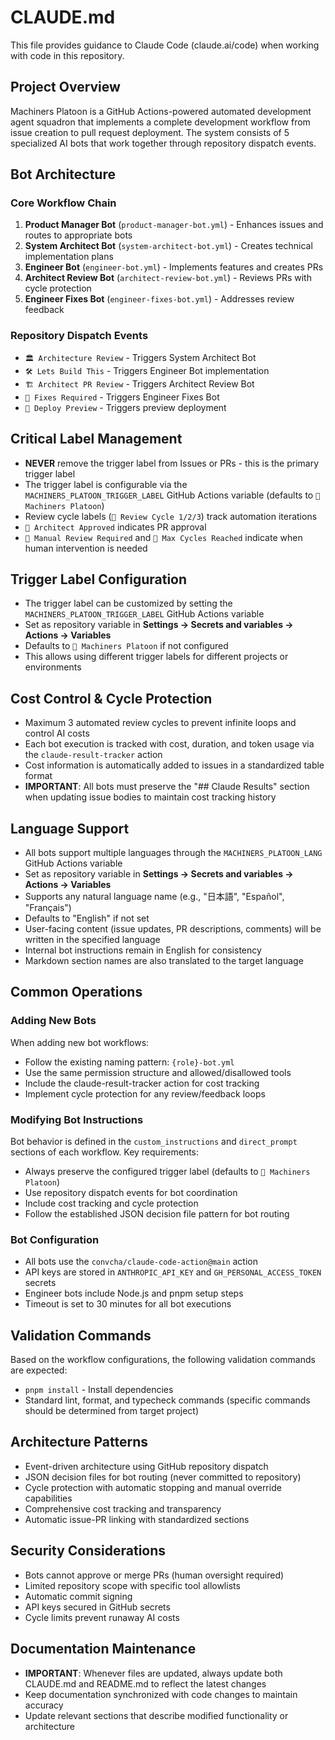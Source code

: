 # CLAUDE.md

This file provides guidance to Claude Code (claude.ai/code) when working with code in this repository.

## Project Overview

Machiners Platoon is a GitHub Actions-powered automated development agent squadron that implements a complete development workflow from issue creation to pull request deployment. The system consists of 5 specialized AI bots that work together through repository dispatch events.

## Bot Architecture

### Core Workflow Chain
1. **Product Manager Bot** (`product-manager-bot.yml`) - Enhances issues and routes to appropriate bots
2. **System Architect Bot** (`system-architect-bot.yml`) - Creates technical implementation plans
3. **Engineer Bot** (`engineer-bot.yml`) - Implements features and creates PRs
4. **Architect Review Bot** (`architect-review-bot.yml`) - Reviews PRs with cycle protection
5. **Engineer Fixes Bot** (`engineer-fixes-bot.yml`) - Addresses review feedback

### Repository Dispatch Events
- `🏛️ Architecture Review` - Triggers System Architect Bot
- `🛠️ Lets Build This` - Triggers Engineer Bot implementation
- `🏗️ Architect PR Review` - Triggers Architect Review Bot
- `🔧 Fixes Required` - Triggers Engineer Fixes Bot
- `🚀 Deploy Preview` - Triggers preview deployment

## Critical Label Management
- **NEVER** remove the trigger label from Issues or PRs - this is the primary trigger label
- The trigger label is configurable via the `MACHINERS_PLATOON_TRIGGER_LABEL` GitHub Actions variable (defaults to `🤖 Machiners Platoon`)
- Review cycle labels (`🤖 Review Cycle 1/2/3`) track automation iterations
- `🤖 Architect Approved` indicates PR approval
- `🚨 Manual Review Required` and `🤖 Max Cycles Reached` indicate when human intervention is needed

## Trigger Label Configuration
- The trigger label can be customized by setting the `MACHINERS_PLATOON_TRIGGER_LABEL` GitHub Actions variable
- Set as repository variable in **Settings → Secrets and variables → Actions → Variables**
- Defaults to `🤖 Machiners Platoon` if not configured
- This allows using different trigger labels for different projects or environments

## Cost Control & Cycle Protection
- Maximum 3 automated review cycles to prevent infinite loops and control AI costs
- Each bot execution is tracked with cost, duration, and token usage via the `claude-result-tracker` action
- Cost information is automatically added to issues in a standardized table format
- **IMPORTANT**: All bots must preserve the "## Claude Results" section when updating issue bodies to maintain cost tracking history

## Language Support
- All bots support multiple languages through the `MACHINERS_PLATOON_LANG` GitHub Actions variable
- Set as repository variable in **Settings → Secrets and variables → Actions → Variables**
- Supports any natural language name (e.g., "日本語", "Español", "Français")
- Defaults to "English" if not set
- User-facing content (issue updates, PR descriptions, comments) will be written in the specified language
- Internal bot instructions remain in English for consistency
- Markdown section names are also translated to the target language

## Common Operations

### Adding New Bots
When adding new bot workflows:
- Follow the existing naming pattern: `{role}-bot.yml`
- Use the same permission structure and allowed/disallowed tools
- Include the claude-result-tracker action for cost tracking
- Implement cycle protection for any review/feedback loops

### Modifying Bot Instructions
Bot behavior is defined in the `custom_instructions` and `direct_prompt` sections of each workflow. Key requirements:
- Always preserve the configured trigger label (defaults to `🤖 Machiners Platoon`)
- Use repository dispatch events for bot coordination
- Include cost tracking and cycle protection
- Follow the established JSON decision file pattern for bot routing

### Bot Configuration
- All bots use the `convcha/claude-code-action@main` action
- API keys are stored in `ANTHROPIC_API_KEY` and `GH_PERSONAL_ACCESS_TOKEN` secrets
- Engineer bots include Node.js and pnpm setup steps
- Timeout is set to 30 minutes for all bot executions

## Validation Commands
Based on the workflow configurations, the following validation commands are expected:
- `pnpm install` - Install dependencies
- Standard lint, format, and typecheck commands (specific commands should be determined from target project)

## Architecture Patterns
- Event-driven architecture using GitHub repository dispatch
- JSON decision files for bot routing (never committed to repository)
- Cycle protection with automatic stopping and manual override capabilities
- Comprehensive cost tracking and transparency
- Automatic issue-PR linking with standardized sections

## Security Considerations
- Bots cannot approve or merge PRs (human oversight required)
- Limited repository scope with specific tool allowlists
- Automatic commit signing
- API keys secured in GitHub secrets
- Cycle limits prevent runaway AI costs

## Documentation Maintenance
- **IMPORTANT**: Whenever files are updated, always update both CLAUDE.md and README.md to reflect the latest changes
- Keep documentation synchronized with code changes to maintain accuracy
- Update relevant sections that describe modified functionality or architecture